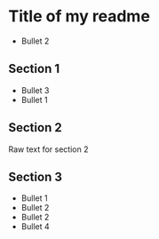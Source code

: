 # Title of my readme
 - Bullet 2
## Section 1
 - Bullet 3
 - Bullet 1
## Section 2
Raw text for section 2
## Section 3
 - Bullet 1
 - Bullet 2
 - Bullet 2
 - Bullet 4
